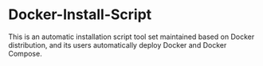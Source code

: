 # Docker-Install-Script
This is an automatic installation script tool set maintained based on Docker distribution, and its users automatically deploy Docker and Docker Compose.
